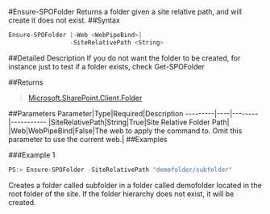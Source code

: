 #Ensure-SPOFolder
Returns a folder given a site relative path, and will create it does not exist.
##Syntax
```powershell
Ensure-SPOFolder [-Web <WebPipeBind>]
                 -SiteRelativePath <String>
```


##Detailed Description
If you do not want the folder to be created, for instance just to test if a folder exists, check Get-SPOFolder

##Returns
>[Microsoft.SharePoint.Client.Folder](https://msdn.microsoft.com/en-us/library/microsoft.sharepoint.client.folder.aspx)

##Parameters
Parameter|Type|Required|Description
---------|----|--------|-----------
|SiteRelativePath|String|True|Site Relative Folder Path|
|Web|WebPipeBind|False|The web to apply the command to. Omit this parameter to use the current web.|
##Examples

###Example 1
```powershell
PS:> Ensure-SPOFolder -SiteRelativePath "demofolder/subfolder"
```
Creates a folder called subfolder in a folder called demofolder located in the root folder of the site. If the folder hierarchy does not exist, it will be created.
